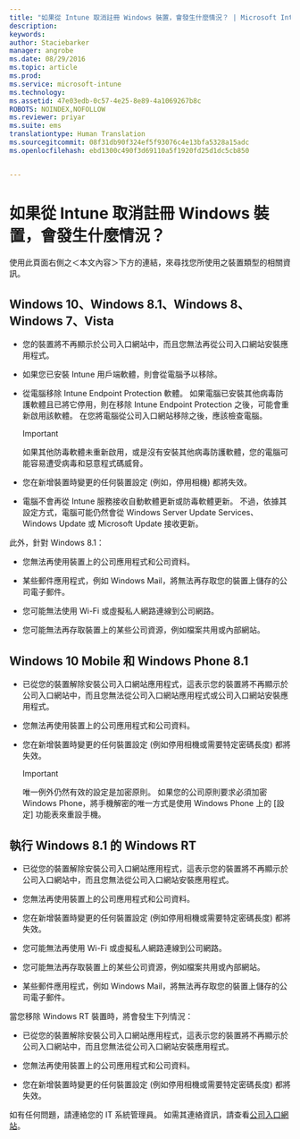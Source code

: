 ```yaml
---
title: "如果從 Intune 取消註冊 Windows 裝置，會發生什麼情況？ | Microsoft Intune"
description: 
keywords: 
author: Staciebarker
manager: angrobe
ms.date: 08/29/2016
ms.topic: article
ms.prod: 
ms.service: microsoft-intune
ms.technology: 
ms.assetid: 47e03edb-0c57-4e25-8e89-4a1069267b8c
ROBOTS: NOINDEX,NOFOLLOW
ms.reviewer: priyar
ms.suite: ems
translationtype: Human Translation
ms.sourcegitcommit: 08f31db90f324ef5f93076c4e13bfa5328a15adc
ms.openlocfilehash: ebd1300c490f3d69110a5f1920fd25d1dc5cb850


---
```



# 如果從 Intune 取消註冊 Windows 裝置，會發生什麼情況？

使用此頁面右側之＜本文內容＞下方的連結，來尋找您所使用之裝置類型的相關資訊。


## Windows 10、Windows 8.1、Windows 8、Windows 7、Vista

-   您的裝置將不再顯示於公司入口網站中，而且您無法再從公司入口網站安裝應用程式。

-   如果您已安裝 Intune 用戶端軟體，則會從電腦予以移除。

-   從電腦移除 Intune Endpoint Protection 軟體。 如果電腦已安裝其他病毒防護軟體且已將它停用，則在移除 Intune Endpoint Protection 之後，可能會重新啟用該軟體。 在您將電腦從公司入口網站移除之後，應該檢查電腦。

    > [!IMPORTANT]
    > 如果其他防毒軟體未重新啟用，或是沒有安裝其他病毒防護軟體，您的電腦可能容易遭受病毒和惡意程式碼威脅。

-   您在新增裝置時變更的任何裝置設定 (例如，停用相機) 都將失效。

-   電腦不會再從 Intune 服務接收自動軟體更新或防毒軟體更新。 不過，依據其設定方式，電腦可能仍然會從 Windows Server Update Services、Windows Update 或 Microsoft Update 接收更新。

此外，針對 Windows 8.1：

-   您無法再使用裝置上的公司應用程式和公司資料。

-   某些郵件應用程式，例如 Windows Mail，將無法再存取您的裝置上儲存的公司電子郵件。

-   您可能無法使用 Wi-Fi 或虛擬私人網路連線到公司網路。

-   您可能無法再存取裝置上的某些公司資源，例如檔案共用或內部網站。

## Windows 10 Mobile 和 Windows Phone 8.1

-   已從您的裝置解除安裝公司入口網站應用程式，這表示您的裝置將不再顯示於公司入口網站中，而且您無法從公司入口網站應用程式或公司入口網站安裝應用程式。

-   您無法再使用裝置上的公司應用程式和公司資料。

-   您在新增裝置時變更的任何裝置設定 (例如停用相機或需要特定密碼長度) 都將失效。

    > [!IMPORTANT]
    > 唯一例外仍然有效的設定是加密原則。 如果您的公司原則要求必須加密 Windows Phone，將手機解密的唯一方式是使用 Windows Phone 上的 [設定] 功能表來重設手機。

## 執行 Windows 8.1 的 Windows RT

-   已從您的裝置解除安裝公司入口網站應用程式，這表示您的裝置將不再顯示於公司入口網站中，而且您無法從公司入口網站安裝應用程式。

-   您無法再使用裝置上的公司應用程式和公司資料。

-   您在新增裝置時變更的任何裝置設定 (例如停用相機或需要特定密碼長度) 都將失效。

-   您可能無法再使用 Wi-Fi 或虛擬私人網路連線到公司網路。

-   您可能無法再存取裝置上的某些公司資源，例如檔案共用或內部網站。

-   某些郵件應用程式，例如 Windows Mail，將無法再存取您的裝置上儲存的公司電子郵件。

當您移除 Windows RT 裝置時，將會發生下列情況：

-   已從您的裝置解除安裝公司入口網站應用程式，這表示您的裝置將不再顯示於公司入口網站中，而且您無法從公司入口網站安裝應用程式。

-   您無法再使用裝置上的公司應用程式和公司資料。

-   您在新增裝置時變更的任何裝置設定 (例如停用相機或需要特定密碼長度) 都將失效。

如有任何問題，請連絡您的 IT 系統管理員。 如需其連絡資訊，請查看[公司入口網站](http://portal.manage.microsoft.com)。




<!--HONumber=Oct16_HO2-->


